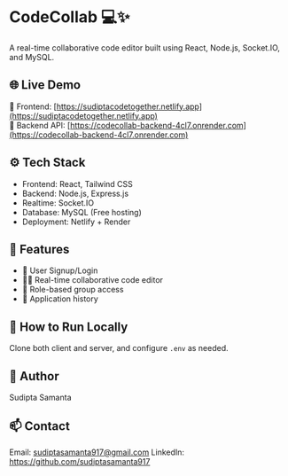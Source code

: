# CodeCollab 💻✨
A real-time collaborative code editor built using React, Node.js, Socket.IO, and MySQL.

## 🌐 Live Demo
🔗 Frontend: [https://sudiptacodetogether.netlify.app](https://sudiptacodetogether.netlify.app)  
🔗 Backend API: [https://codecollab-backend-4cl7.onrender.com](https://codecollab-backend-4cl7.onrender.com)

## ⚙️ Tech Stack
- Frontend: React, Tailwind CSS
- Backend: Node.js, Express.js
- Realtime: Socket.IO
- Database: MySQL (Free hosting)
- Deployment: Netlify + Render

## 🧪 Features
- 👥 User Signup/Login
- 👨‍💻 Real-time collaborative code editor
- 🔐 Role-based group access
- 📜 Application history

## 🚀 How to Run Locally
Clone both client and server, and configure `.env` as needed.

## 🧠 Author
Sudipta Samanta

## 📫 Contact
Email: sudiptasamanta917@gmail.com
LinkedIn: https://github.com/sudiptasamanta917
